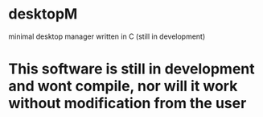 # desktopM
minimal desktop manager written in C (still in development)

# This software is still in development and wont compile, nor will it work without modification from the user
